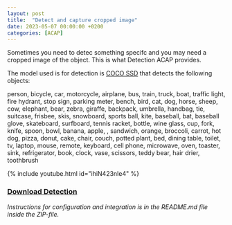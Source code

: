 ```yaml
---
layout: post
title:  "Detect and capture cropped image"
date: 2023-05-07 00:00:00 +0200
categories: [ACAP]
---
```


Sometimes you need to detec something specifc and you may need a cropped image of the object.  This is what Detection ACAP provides.  


The model used is for detection is [COCO SSD](https://github.com/tensorflow/tfjs-models/tree/master/coco-ssd) that detects the following objects: 

person, bicycle, car, motorcycle, airplane, bus, train, truck, boat, traffic light, fire hydrant, stop sign, parking meter, bench, bird, cat, dog, horse, sheep, cow, elephant, bear, zebra, giraffe, backpack, umbrella, handbag, tie, suitcase, frisbee, skis, snowboard, sports ball, kite, 
baseball, bat, baseball glove, skateboard, surfboard, tennis racket, bottle, wine glass, cup, fork, knife, spoon, bowl, banana, apple, , sandwich, orange, broccoli, carrot, hot dog, pizza, donut, cake, chair, couch, potted plant, bed, dining table, toilet, tv, laptop, mouse, remote, 
keyboard, cell phone, microwave, oven, toaster, sink, refrigerator, book, clock, vase, scissors, teddy bear, hair drier, toothbrush

{% include youtube.html id="ihiN423nle4" %}

### [Download Detection](https://acap.juhlin.me/package/detection)
*Instructions for configuration and integration is in the README.md file inside the ZIP-file.*
